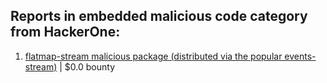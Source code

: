 ## Reports in embedded malicious code category from HackerOne:

1. [flatmap-stream malicious package (distributed via the popular events-stream)](https://hackerone.com/reports/450006) | $0.0 bounty

